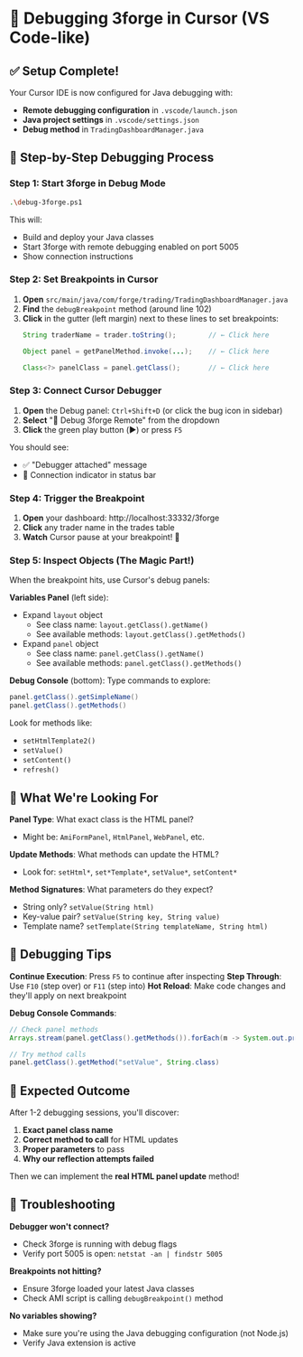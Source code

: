 # 🐛 Debugging 3forge in Cursor (VS Code-like)

## ✅ Setup Complete!

Your Cursor IDE is now configured for Java debugging with:
- **Remote debugging configuration** in `.vscode/launch.json`
- **Java project settings** in `.vscode/settings.json`
- **Debug method** in `TradingDashboardManager.java`

## 🚀 Step-by-Step Debugging Process

### Step 1: Start 3forge in Debug Mode
```bash
.\debug-3forge.ps1
```

This will:
- Build and deploy your Java classes
- Start 3forge with remote debugging enabled on port 5005
- Show connection instructions

### Step 2: Set Breakpoints in Cursor

1. **Open** `src/main/java/com/forge/trading/TradingDashboardManager.java`
2. **Find** the `debugBreakpoint` method (around line 102)
3. **Click** in the gutter (left margin) next to these lines to set breakpoints:
   ```java
   String traderName = trader.toString();        // ← Click here
   ```
   ```java
   Object panel = getPanelMethod.invoke(...);    // ← Click here  
   ```
   ```java
   Class<?> panelClass = panel.getClass();       // ← Click here
   ```

### Step 3: Connect Cursor Debugger

1. **Open** the Debug panel: `Ctrl+Shift+D` (or click the bug icon in sidebar)
2. **Select** "🐛 Debug 3forge Remote" from the dropdown
3. **Click** the green play button (▶️) or press `F5`

You should see:
- ✅ "Debugger attached" message
- 🔗 Connection indicator in status bar

### Step 4: Trigger the Breakpoint

1. **Open** your dashboard: http://localhost:33332/3forge
2. **Click** any trader name in the trades table
3. **Watch** Cursor pause at your breakpoint! 🎯

### Step 5: Inspect Objects (The Magic Part!)

When the breakpoint hits, use Cursor's debug panels:

**Variables Panel** (left side):
- Expand `layout` object
  - See class name: `layout.getClass().getName()`
  - See available methods: `layout.getClass().getMethods()`
- Expand `panel` object  
  - See class name: `panel.getClass().getName()`
  - See available methods: `panel.getClass().getMethods()`

**Debug Console** (bottom):
Type commands to explore:
```java
panel.getClass().getSimpleName()
panel.getClass().getMethods()
```

Look for methods like:
- `setHtmlTemplate2()`
- `setValue()`
- `setContent()`
- `refresh()`

## 🎯 What We're Looking For

**Panel Type**: What exact class is the HTML panel?
- Might be: `AmiFormPanel`, `HtmlPanel`, `WebPanel`, etc.

**Update Methods**: What methods can update the HTML?
- Look for: `setHtml*`, `set*Template*`, `setValue*`, `setContent*`

**Method Signatures**: What parameters do they expect?
- String only? `setValue(String html)`
- Key-value pair? `setValue(String key, String value)`  
- Template name? `setTemplate(String templateName, String html)`

## 🔧 Debugging Tips

**Continue Execution**: Press `F5` to continue after inspecting
**Step Through**: Use `F10` (step over) or `F11` (step into)
**Hot Reload**: Make code changes and they'll apply on next breakpoint

**Debug Console Commands**:
```java
// Check panel methods
Arrays.stream(panel.getClass().getMethods()).forEach(m -> System.out.println(m.getName()))

// Try method calls
panel.getClass().getMethod("setValue", String.class)
```

## 🎉 Expected Outcome

After 1-2 debugging sessions, you'll discover:
1. **Exact panel class name**
2. **Correct method to call** for HTML updates  
3. **Proper parameters** to pass
4. **Why our reflection attempts failed**

Then we can implement the **real HTML panel update** method! 

## 🐛 Troubleshooting

**Debugger won't connect?**
- Check 3forge is running with debug flags
- Verify port 5005 is open: `netstat -an | findstr 5005`

**Breakpoints not hitting?**
- Ensure 3forge loaded your latest Java classes
- Check AMI script is calling `debugBreakpoint()` method

**No variables showing?**  
- Make sure you're using the Java debugging configuration (not Node.js)
- Verify Java extension is active 